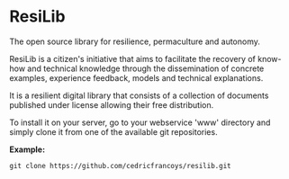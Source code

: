 # ResiLib
The open source library for resilience, permaculture and autonomy.  

ResiLib is a citizen's initiative that aims to facilitate the recovery of know-how and technical knowledge through the dissemination of concrete examples, experience feedback, 
models and technical explanations.  

It is a resilient digital library that consists of a collection of documents published under license allowing their free distribution.  


To install it on your server, go to your webservice 'www' directory and simply clone it from one of the available git repositories.  


**Example:**  

    git clone https://github.com/cedricfrancoys/resilib.git